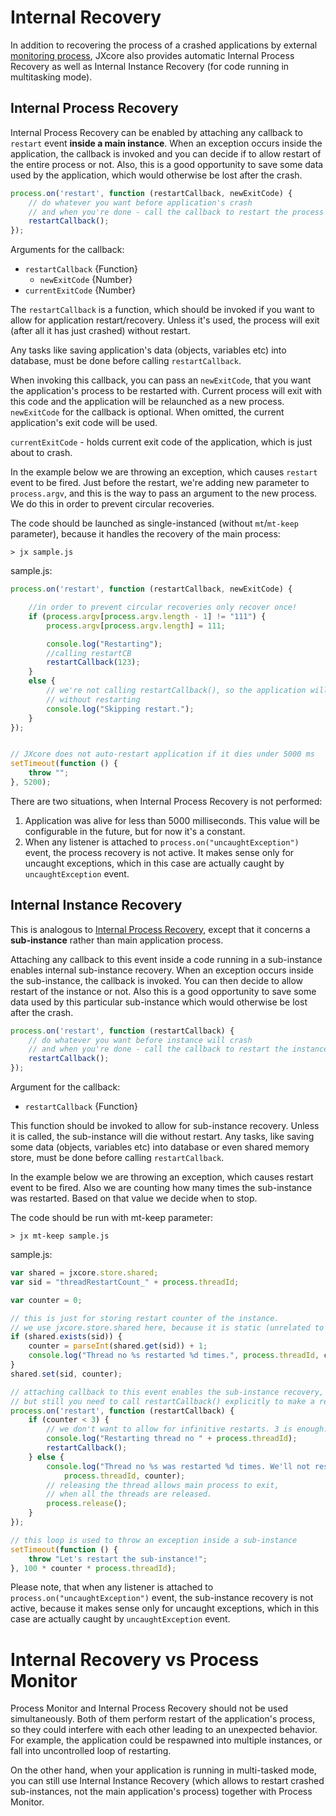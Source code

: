 # Internal Recovery

In addition to recovering the process of a crashed applications by external [monitoring process](jxcore-command-monitor.html),
JXcore also provides automatic Internal Process Recovery as well as Internal Instance Recovery (for code running in multitasking mode).

## Internal Process Recovery

Internal Process Recovery  can be enabled by attaching any callback to `restart` event **inside a main instance**.
When an exception occurs inside the application, the callback is invoked and you can decide if to allow restart of the entire process or not.
Also, this is a good opportunity to save some data used by the application, which would otherwise be lost after the crash.

```js
process.on('restart', function (restartCallback, newExitCode) {
    // do whatever you want before application's crash
    // and when you're done - call the callback to restart the process
    restartCallback();
});
```

Arguments for the callback:

* `restartCallback` {Function}
    * `newExitCode` {Number}
* `currentExitCode` {Number}

The `restartCallback` is a function, which should be invoked if you want to allow for application restart/recovery.
Unless it's used, the process will exit (after all it has just crashed) without restart.

Any tasks like saving application's data (objects, variables etc) into database, must be done before calling `restartCallback`.

When invoking this callback, you can pass an `newExitCode`, that you want the application's process to be restarted with.
Current process will exit with this code and the application will be relaunched as a new process.
`newExitCode` for the callback is optional. When omitted, the current application's exit code will be used.

`currentExitCode` - holds current exit code of the application, which is just about to crash.

In the example below we are throwing an exception, which causes `restart` event to be fired. Just before the restart, we're adding new parameter to `process.argv`, and this is the way to pass an argument to the new process.
We do this in order to prevent circular recoveries.

The code should be launched as single-instanced (without `mt`/`mt-keep` parameter), because it handles the recovery of the main process:

    > jx sample.js

sample.js:

```js
process.on('restart', function (restartCallback, newExitCode) {

    //in order to prevent circular recoveries only recover once!
    if (process.argv[process.argv.length - 1] != "111") {
        process.argv[process.argv.length] = 111;

        console.log("Restarting");
        //calling restartCB
        restartCallback(123);
    }
    else {
        // we're not calling restartCallback(), so the application will exit
        // without restarting
        console.log("Skipping restart.");
    }
});


// JXcore does not auto-restart application if it dies under 5000 ms
setTimeout(function () {
    throw "";
}, 5200);
```

There are two situations, when Internal Process Recovery is not performed:

1. Application was alive for less than 5000 milliseconds. This value will be configurable in the future, but for now it's a constant.
2. When any listener is attached to `process.on("uncaughtException")` event, the process recovery is not active.
It makes sense only for uncaught exceptions, which in this case are actually caught by `uncaughtException` event.

## Internal Instance Recovery

This is analogous to [Internal Process Recovery](#internal_process_recovery), except that it concerns a **sub-instance** rather than main application process.

Attaching any callback to this event inside a code running in a sub-instance enables internal sub-instance recovery.
When an exception occurs inside the sub-instance, the callback is invoked. You can then decide to allow restart of the instance or not.
Also this is a good opportunity to save some data used by this particular sub-instance which would otherwise be lost after the crash.

```js
process.on('restart', function (restartCallback) {
    // do whatever you want before instance will crash
    // and when you're done - call the callback to restart the instance
    restartCallback();
});
```

Argument for the callback:

* `restartCallback` {Function}

This function should be invoked to allow for sub-instance recovery. Unless it is called, the sub-instance will die without restart.
Any tasks, like saving some data (objects, variables etc) into database or even shared memory store, must be done before calling `restartCallback`.

In the example below we are throwing an exception, which causes restart event to be fired.
Also we are counting how many times the sub-instance was restarted. Based on that value we decide when to stop.

The code should be run with mt-keep parameter:

    > jx mt-keep sample.js

sample.js:

```js
var shared = jxcore.store.shared;
var sid = "threadRestartCount_" + process.threadId;

var counter = 0;

// this is just for storing restart counter of the instance.
// we use jxcore.store.shared here, because it is static (unrelated to the instances)
if (shared.exists(sid)) {
    counter = parseInt(shared.get(sid)) + 1;
    console.log("Thread no %s restarted %d times.", process.threadId, counter);
}
shared.set(sid, counter);

// attaching callback to this event enables the sub-instance recovery,
// but still you need to call restartCallback() explicitly to make a restart
process.on('restart', function (restartCallback) {
    if (counter < 3) {
        // we don't want to allow for infinitive restarts. 3 is enough.
        console.log("Restarting thread no " + process.threadId);
        restartCallback();
    } else {
        console.log("Thread no %s was restarted %d times. We'll not restart any more.",
            process.threadId, counter);
        // releasing the thread allows main process to exit,
        // when all the threads are released.
        process.release();
    }
});

// this loop is used to throw an exception inside a sub-instance
setTimeout(function () {
    throw "Let's restart the sub-instance!";
}, 100 * counter * process.threadId);
```

Please note, that when any listener is attached to `process.on("uncaughtException")` event, the sub-instance recovery is not active, because it makes sense only for uncaught exceptions, which in this case are actually caught by `uncaughtException` event.

# Internal Recovery vs Process Monitor

Process Monitor and Internal Process Recovery should not be used simultaneously. Both of them perform restart of the application's process,
so they could interfere with each other leading to an unexpected behavior.
For example, the application could be respawned into multiple instances, or fall into uncontrolled loop of restarting.

On the other hand, when your application is running in multi-tasked mode, you can still use Internal Instance Recovery
(which allows to restart crashed sub-instances, not the main application's process) together with Process Monitor.

